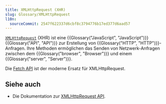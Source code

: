 ```yaml
---
title: XMLHttpRequest (XHR)
slug: Glossary/XMLHttpRequest
l10n:
  sourceCommit: 2547f622337d6cbf8c3794776b17ed377d6aad57
---
```


[`XMLHttpRequest`](/de/docs/Web/API/XMLHttpRequest) (XHR) ist eine {{Glossary("JavaScript", "JavaScript")}} {{Glossary("API", "API")}} zur Erstellung von {{Glossary("HTTP", "HTTP")}}-Anfragen. Ihre Methoden ermöglichen das Senden von Netzwerk-Anfragen zwischen dem {{Glossary("browser", "Browser")}} und einem {{Glossary("server", "Server")}}.

Die [Fetch API](/de/docs/Web/API/Fetch_API) ist der moderne Ersatz für XMLHttpRequest.

## Siehe auch

- Die Dokumentation zur [XMLHttpRequest API](/de/docs/Web/API/XMLHttpRequest_API).
